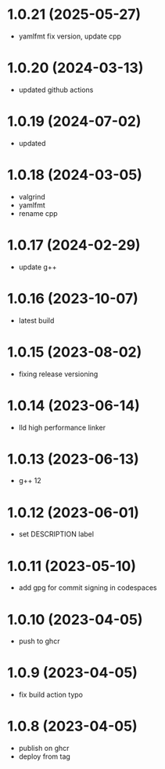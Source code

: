 # 1.0.21 (2025-05-27)

* yamlfmt fix version, update cpp

# 1.0.20 (2024-03-13)

* updated github actions

# 1.0.19 (2024-07-02)

* updated

# 1.0.18 (2024-03-05)

* valgrind
* yamlfmt
* rename cpp

# 1.0.17 (2024-02-29)

* update g++

# 1.0.16 (2023-10-07)

* latest build

# 1.0.15 (2023-08-02)

* fixing release versioning

# 1.0.14 (2023-06-14)

* lld high performance linker

# 1.0.13 (2023-06-13)

* g++ 12

# 1.0.12 (2023-06-01)

* set DESCRIPTION label

# 1.0.11 (2023-05-10)

* add gpg for commit signing in codespaces

# 1.0.10 (2023-04-05)

* push to ghcr

# 1.0.9 (2023-04-05)

* fix build action typo

# 1.0.8 (2023-04-05)

* publish on ghcr
* deploy from tag
